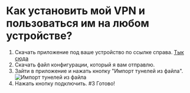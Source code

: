 # Как установить мой VPN и пользоваться им на любом устройстве?
1. Скачать приложение под ваше устройство по ссылке справа.
[Тык сюда](https://www.wireguard.com/install/)
2. Скачать файл конфигурации, который я вам отправлю.
3. Зайти в приложение и нажать кнопку "Импорт тунелей из файла".
![Импорт тунелей из файла](https://imgur.com/lbMqdqq)
4. Нажать кнопку подключить.
#3 Готово!
